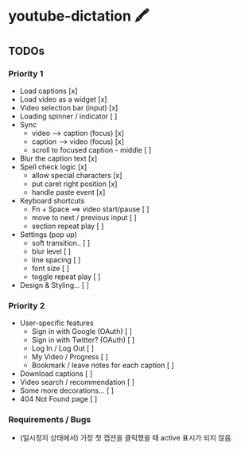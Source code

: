 # youtube-dictation 🖍

## TODOs

### Priority 1
- Load captions [x]
- Load video as a widget [x]
- Video selection bar (input) [x]
- Loading spinner / indicator [ ]
- Sync
  - video --> caption (focus) [x]
  - caption --> video (focus) [x]
  - scroll to focused caption - middle [ ]
- Blur the caption text [x]
- Spell check logic [x]
  - allow special characters [x]
  - put caret right position [x]
  - handle paste event [x]
- Keyboard shortcuts
  - Fn + Space ==> video start/pause [ ]
  - move to next / previous input [ ]
  - section repeat play [ ]
- Settings (pop up)
  - soft transition.. [ ]
  - blur level [ ]
  - line spacing [ ]
  - font size [ ]
  - toggle repeat play [ ]
- Design & Styling... [ ]

### Priority 2
- User-specific features
  - Sign in with Google (OAuth) [ ]
  - Sign in with Twitter? (OAuth) [ ]
  - Log In / Log Out [ ]
  - My Video / Progress [ ]
  - Bookmark / leave notes for each caption [ ]
- Download captions [ ]
- Video search / recommendation [ ]
- Some more decorations... [ ]
- 404 Not Found page [ ]

### Requirements / Bugs
- (일시정지 상태에서) 가장 첫 캡션을 클릭했을 때 active 표시가 되지 않음.
